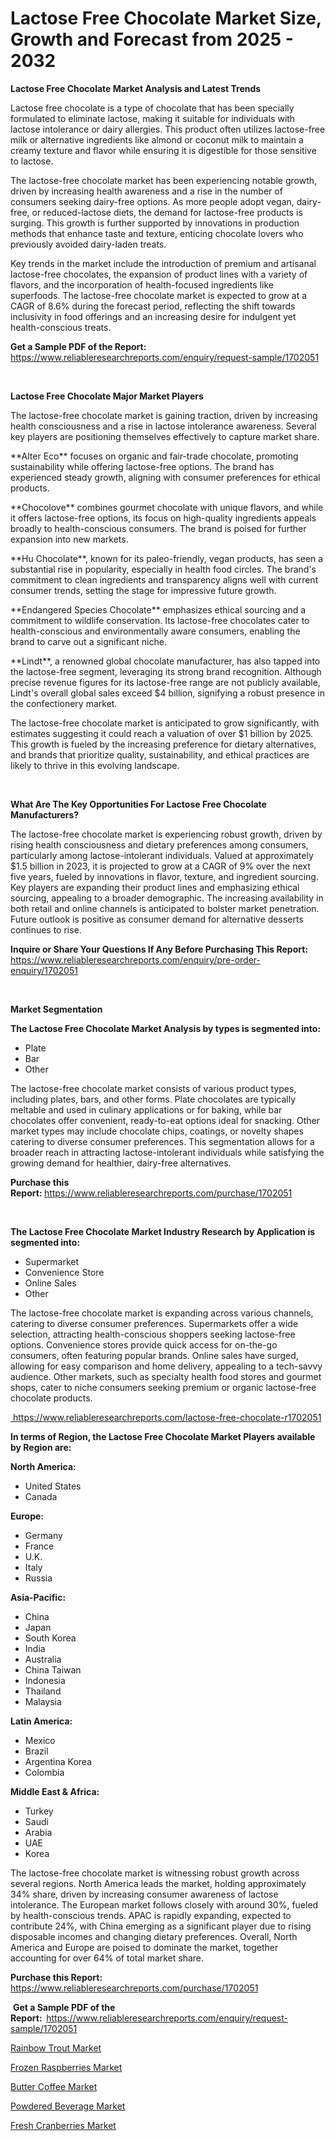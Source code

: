 <p><h1>Lactose Free Chocolate Market Size, Growth and Forecast from 2025 - 2032</h1></p><p><strong>Lactose Free Chocolate Market Analysis and Latest Trends</strong></p>
<p><p>Lactose free chocolate is a type of chocolate that has been specially formulated to eliminate lactose, making it suitable for individuals with lactose intolerance or dairy allergies. This product often utilizes lactose-free milk or alternative ingredients like almond or coconut milk to maintain a creamy texture and flavor while ensuring it is digestible for those sensitive to lactose.</p><p>The lactose-free chocolate market has been experiencing notable growth, driven by increasing health awareness and a rise in the number of consumers seeking dairy-free options. As more people adopt vegan, dairy-free, or reduced-lactose diets, the demand for lactose-free products is surging. This growth is further supported by innovations in production methods that enhance taste and texture, enticing chocolate lovers who previously avoided dairy-laden treats.</p><p>Key trends in the market include the introduction of premium and artisanal lactose-free chocolates, the expansion of product lines with a variety of flavors, and the incorporation of health-focused ingredients like superfoods. The lactose-free chocolate market is expected to grow at a CAGR of 8.6% during the forecast period, reflecting the shift towards inclusivity in food offerings and an increasing desire for indulgent yet health-conscious treats.</p></p>
<p><strong>Get a Sample PDF of the Report:&nbsp;</strong> <a href="https://www.reliableresearchreports.com/enquiry/request-sample/1702051?utm_campaign=31&utm_medium=2&utm_source=Github&utm_content=ia&utm_term=07042025&utm_id=lactose-free-chocolate">https://www.reliableresearchreports.com/enquiry/request-sample/1702051</a></p>
<p>&nbsp;</p>
<p><strong>Lactose Free Chocolate Major Market Players</strong></p>
<p><p>The lactose-free chocolate market is gaining traction, driven by increasing health consciousness and a rise in lactose intolerance awareness. Several key players are positioning themselves effectively to capture market share.</p><p>**Alter Eco** focuses on organic and fair-trade chocolate, promoting sustainability while offering lactose-free options. The brand has experienced steady growth, aligning with consumer preferences for ethical products.</p><p>**Chocolove** combines gourmet chocolate with unique flavors, and while it offers lactose-free options, its focus on high-quality ingredients appeals broadly to health-conscious consumers. The brand is poised for further expansion into new markets.</p><p>**Hu Chocolate**, known for its paleo-friendly, vegan products, has seen a substantial rise in popularity, especially in health food circles. The brand's commitment to clean ingredients and transparency aligns well with current consumer trends, setting the stage for impressive future growth.</p><p>**Endangered Species Chocolate** emphasizes ethical sourcing and a commitment to wildlife conservation. Its lactose-free chocolates cater to health-conscious and environmentally aware consumers, enabling the brand to carve out a significant niche.</p><p>**Lindt**, a renowned global chocolate manufacturer, has also tapped into the lactose-free segment, leveraging its strong brand recognition. Although precise revenue figures for its lactose-free range are not publicly available, Lindt's overall global sales exceed $4 billion, signifying a robust presence in the confectionery market.</p><p>The lactose-free chocolate market is anticipated to grow significantly, with estimates suggesting it could reach a valuation of over $1 billion by 2025. This growth is fueled by the increasing preference for dietary alternatives, and brands that prioritize quality, sustainability, and ethical practices are likely to thrive in this evolving landscape.</p></p>
<p>&nbsp;</p>
<p><strong>What Are The Key Opportunities For Lactose Free Chocolate Manufacturers?</strong></p>
<p><p>The lactose-free chocolate market is experiencing robust growth, driven by rising health consciousness and dietary preferences among consumers, particularly among lactose-intolerant individuals. Valued at approximately $1.5 billion in 2023, it is projected to grow at a CAGR of 9% over the next five years, fueled by innovations in flavor, texture, and ingredient sourcing. Key players are expanding their product lines and emphasizing ethical sourcing, appealing to a broader demographic. The increasing availability in both retail and online channels is anticipated to bolster market penetration. Future outlook is positive as consumer demand for alternative desserts continues to rise.</p></p>
<p><strong>Inquire or Share Your Questions If Any Before Purchasing This Report:</strong> <a href="https://www.reliableresearchreports.com/enquiry/pre-order-enquiry/1702051?utm_campaign=31&utm_medium=2&utm_source=Github&utm_content=ia&utm_term=07042025&utm_id=lactose-free-chocolate">https://www.reliableresearchreports.com/enquiry/pre-order-enquiry/1702051</a></p>
<p>&nbsp;</p>
<p><strong>Market Segmentation</strong></p>
<p><strong>The Lactose Free Chocolate Market Analysis by types is segmented into:</strong></p>
<p><ul><li>Plate</li><li>Bar</li><li>Other</li></ul></p>
<p><p>The lactose-free chocolate market consists of various product types, including plates, bars, and other forms. Plate chocolates are typically meltable and used in culinary applications or for baking, while bar chocolates offer convenient, ready-to-eat options ideal for snacking. Other market types may include chocolate chips, coatings, or novelty shapes catering to diverse consumer preferences. This segmentation allows for a broader reach in attracting lactose-intolerant individuals while satisfying the growing demand for healthier, dairy-free alternatives.</p></p>
<p><strong>Purchase this Report:&nbsp;</strong><a href="https://www.reliableresearchreports.com/purchase/1702051?utm_campaign=31&utm_medium=2&utm_source=Github&utm_content=ia&utm_term=07042025&utm_id=lactose-free-chocolate">https://www.reliableresearchreports.com/purchase/1702051</a></p>
<p>&nbsp;</p>
<p><strong>The Lactose Free Chocolate Market Industry Research by Application is segmented into:</strong></p>
<p><ul><li>Supermarket</li><li>Convenience Store</li><li>Online Sales</li><li>Other</li></ul></p>
<p><p>The lactose-free chocolate market is expanding across various channels, catering to diverse consumer preferences. Supermarkets offer a wide selection, attracting health-conscious shoppers seeking lactose-free options. Convenience stores provide quick access for on-the-go consumers, often featuring popular brands. Online sales have surged, allowing for easy comparison and home delivery, appealing to a tech-savvy audience. Other markets, such as specialty health food stores and gourmet shops, cater to niche consumers seeking premium or organic lactose-free chocolate products.</p></p>
<p><a href="https://www.reliableresearchreports.com/lactose-free-chocolate-r1702051?utm_campaign=31&utm_medium=2&utm_source=Github&utm_content=ia&utm_term=07042025&utm_id=lactose-free-chocolate">&nbsp;https://www.reliableresearchreports.com/lactose-free-chocolate-r1702051</a></p>
<p><strong>In terms of Region, the Lactose Free Chocolate Market Players available by Region are:</strong></p>
<p>
    <p> <strong> North America: </strong>
        <ul>
            <li>United States</li>
            <li>Canada</li>
        </ul>
        </p> 
    <p> <strong> Europe: </strong>
        <ul>
            <li>Germany</li>
            <li>France</li>
            <li>U.K.</li>
            <li>Italy</li>
            <li>Russia</li>
        </ul>
        </p> 
    <p> <strong> Asia-Pacific: </strong>
        <ul>
            <li>China</li>
            <li>Japan</li>
            <li>South Korea</li>
            <li>India</li>
            <li>Australia</li>
            <li>China Taiwan</li>
            <li>Indonesia</li>
            <li>Thailand</li>
            <li>Malaysia</li>
        </ul>
        </p> 
    <p> <strong> Latin America: </strong>
        <ul>
            <li>Mexico</li>
            <li>Brazil</li>
            <li>Argentina Korea</li>
            <li>Colombia</li>
        </ul>
        </p> 
    <p> <strong> Middle East & Africa: </strong>
        <ul>
            <li>Turkey</li>
            <li>Saudi</li>
            <li>Arabia</li>
            <li>UAE</li>
            <li>Korea</li>
        </ul>
    </p>
    </p>
<p><p>The lactose-free chocolate market is witnessing robust growth across several regions. North America leads the market, holding approximately 34% share, driven by increasing consumer awareness of lactose intolerance. The European market follows closely with around 30%, fueled by health-conscious trends. APAC is rapidly expanding, expected to contribute 24%, with China emerging as a significant player due to rising disposable incomes and changing dietary preferences. Overall, North America and Europe are poised to dominate the market, together accounting for over 64% of total market share.</p></p>
<p><strong>Purchase this Report: </strong><a href="https://www.reliableresearchreports.com/purchase/1702051?utm_campaign=31&utm_medium=2&utm_source=Github&utm_content=ia&utm_term=07042025&utm_id=lactose-free-chocolate">https://www.reliableresearchreports.com/purchase/1702051</a></p>
<p>&nbsp;<strong>Get a Sample PDF of the Report:&nbsp;&nbsp;</strong><a href="https://www.reliableresearchreports.com/enquiry/request-sample/1702051?utm_campaign=31&utm_medium=2&utm_source=Github&utm_content=ia&utm_term=07042025&utm_id=lactose-free-chocolate">https://www.reliableresearchreports.com/enquiry/request-sample/1702051</a></p>
<p><strong></strong></p>
<p><p><a href="https://github.com/jhoonatsev/Market-Research-Report-List-1/blob/main/rainbow-trout-market.md?utm_campaign=31&utm_medium=2&utm_source=Github&utm_content=ia&utm_term=07042025&utm_id=lactose-free-chocolate">Rainbow Trout Market</a></p><p><a href="https://github.com/godutetraeva/Market-Research-Report-List-1/blob/main/frozen-raspberries-market.md?utm_campaign=31&utm_medium=2&utm_source=Github&utm_content=ia&utm_term=07042025&utm_id=lactose-free-chocolate">Frozen Raspberries Market</a></p><p><a href="https://github.com/boccalyver5k/Market-Research-Report-List-1/blob/main/butter-coffee-market.md?utm_campaign=31&utm_medium=2&utm_source=Github&utm_content=ia&utm_term=07042025&utm_id=lactose-free-chocolate">Butter Coffee Market</a></p><p><a href="https://github.com/hamremunazm4/Market-Research-Report-List-1/blob/main/powdered-beverage-market.md?utm_campaign=31&utm_medium=2&utm_source=Github&utm_content=ia&utm_term=07042025&utm_id=lactose-free-chocolate">Powdered Beverage Market</a></p><p><a href="https://github.com/kirstejuvet/Market-Research-Report-List-1/blob/main/fresh-cranberries-market.md?utm_campaign=31&utm_medium=2&utm_source=Github&utm_content=ia&utm_term=07042025&utm_id=lactose-free-chocolate">Fresh Cranberries Market</a></p></p>